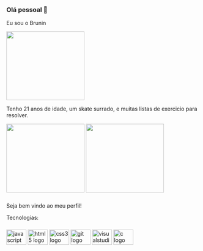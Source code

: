 ### Olá pessoal 👋
<p> Eu sou o Brunin </p>

<div>
  <img src="https://meneguite.com/2017/10/01/golang-desbravando-uma-linguagem-de-programacao-parte-1/001.gif" height="180" width="204"; />
</div>

Tenho 21 anos de idade, um skate surrado, e muitas listas de exercicio para resolver.

<div>
  <img src="https://c.tenor.com/M0Ba20YDHIwAAAAC/caco-kermit.gif" height="180" width="204"; />
  <img src="https://i.pinimg.com/originals/28/56/25/285625fd06fc0ed84f0e0b0f579efd50.jpg" height="180" width="204"; />
</div>

###

Seja bem vindo ao meu perfil!
<div>
Tecnologias:
</div>

###

<div>
  <img src="https://cdn.jsdelivr.net/gh/devicons/devicon/icons/javascript/javascript-original.svg" height="40" width="52" alt="javascript logo"  />
  <img src="https://cdn.jsdelivr.net/gh/devicons/devicon/icons/html5/html5-original.svg" height="40" width="52" alt="html5 logo"  />
  <img src="https://cdn.jsdelivr.net/gh/devicons/devicon/icons/css3/css3-original.svg" height="40" width="52" alt="css3 logo"  />
  <img src="https://cdn.jsdelivr.net/gh/devicons/devicon/icons/git/git-original.svg" height="40" width="52" alt="git logo"  />
  <img src="https://cdn.jsdelivr.net/gh/devicons/devicon/icons/visualstudio/visualstudio-plain.svg" height="40" width="52" alt="visualstudio logo"  />
  <img src="https://cdn.jsdelivr.net/gh/devicons/devicon/icons/c/c-original.svg" height="40" width="52" alt="c logo"  />
</div>

<!--
**thebrunin/thebrunin** is a ✨ _special_ ✨ repository because its `README.md` (this file) appears on your GitHub profile.

Here are some ideas to get you started:

- 🔭 I’m currently working on ...
- 🌱 I’m currently learning ...
- 👯 I’m looking to collaborate on ...
- 🤔 I’m looking for help with ...
- 💬 Ask me about ...
- 📫 How to reach me: ...
- 😄 Pronouns: ...
- ⚡ Fun fact: ...
-->
